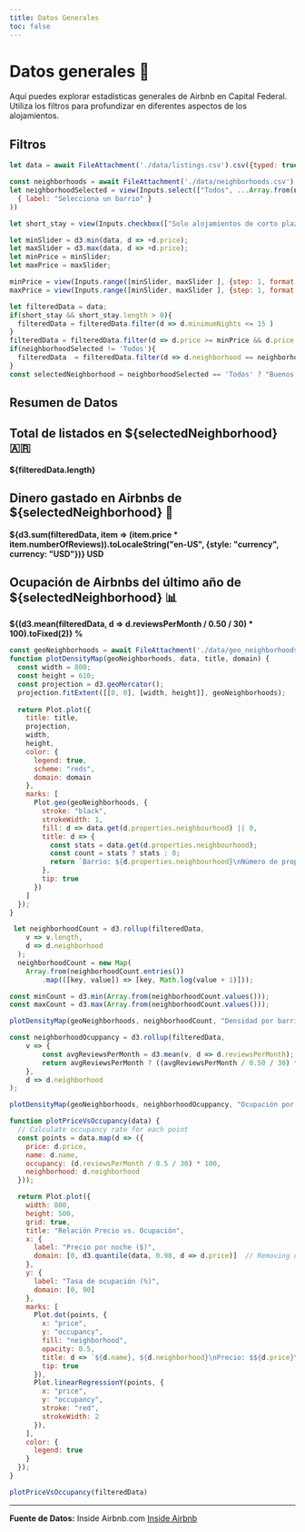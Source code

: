 ```yaml
---
title: Datos Generales
toc: false
---
```


# Datos generales 🚀

Aquí puedes explorar estadísticas generales de Airbnb en Capital Federal. Utiliza los filtros para profundizar en diferentes aspectos de los alojamientos.

## Filtros
```js
let data = await FileAttachment('./data/listings.csv').csv({typed: true});

```

```js
const neighborhoods = await FileAttachment('./data/neighborhoods.csv').csv({ typed: true })
let neighborhoodSelected = view(Inputs.select(["Todos", ...Array.from(new Set(neighborhoods.map(d => d.neighborhood).filter(Boolean)))],
  { label: "Selecciona un barrio" }
))
```
```js
let short_stay = view(Inputs.checkbox(["Solo alojamientos de corto plazo (menos de 15 días)"]));
```
```js
let minSlider = d3.min(data, d => +d.price);
let maxSlider = d3.max(data, d => +d.price);
let minPrice = minSlider;
let maxPrice = maxSlider;

minPrice = view(Inputs.range([minSlider, maxSlider ], {step: 1, format: x => x.toFixed(0), label: "Precio mínimo", value: minSlider}));
maxPrice = view(Inputs.range([minSlider, maxSlider ], {step: 1, format: x => x.toFixed(0), label: "Precio máximo", value: maxSlider}));
```

```js
let filteredData = data;
if(short_stay && short_stay.length > 0){
  filteredData = filteredData.filter(d => d.minimumNights <= 15 )
}
filteredData = filteredData.filter(d => d.price >= minPrice && d.price <= maxPrice)
if(neighborhoodSelected != 'Todos'){
  filteredData  = filteredData.filter(d => d.neighborhood == neighborhoodSelected)
}
const selectedNeighborhood = neighborhoodSelected == 'Todos' ? "Buenos Aires": neighborhoodSelected;
```
## Resumen de Datos

<div class="grid grid-cols-4 gap-4">
  <div class="card">
    <h2>Total de listados en ${selectedNeighborhood} 🇦🇷</h2>
    <span class="big"><b>${filteredData.length}
</b></span>
  </div>
  <div class="card">
    <h2>Dinero gastado en Airbnbs de ${selectedNeighborhood} 💸</h2>
    <span class="big"><b>${d3.sum(filteredData, item => (item.price * item.numberOfReviews)).toLocaleString("en-US", {style: "currency", currency: "USD"})} USD</b></span>
  </div>
  <div class="card">
    <h2>Ocupación de Airbnbs del último año de ${selectedNeighborhood} 📊</h2>
    <span class="big"><b>${(d3.mean(filteredData, d => d.reviewsPerMonth / 0.50 / 30) * 100).toFixed(2)} %</b></span>
  </div>
</div>

```js 
const geoNeighborhoods = await FileAttachment('./data/geo_neighborhoods.json').json()
function plotDensityMap(geoNeighborhoods, data, title, domain) {
  const width = 800;
  const height = 610;
  const projection = d3.geoMercator();
  projection.fitExtent([[0, 0], [width, height]], geoNeighborhoods);
 
  return Plot.plot({
    title: title,
    projection,
    width,
    height,
    color: {
      legend: true,
      scheme: "reds",
      domain: domain
    },
    marks: [
      Plot.geo(geoNeighborhoods, {
        stroke: "black",
        strokeWidth: 1,
        fill: d => data.get(d.properties.neighbourhood) || 0,
        title: d => {
          const stats = data.get(d.properties.neighbourhood);
          const count = stats ? stats : 0;
          return `Barrio: ${d.properties.neighbourhood}\nNúmero de propiedades: ${count}`;
        },
        tip: true
      })
    ]
  });
}
```

```js
 let neighborhoodCount = d3.rollup(filteredData, 
    v => v.length,  
    d => d.neighborhood
  );
  neighborhoodCount = new Map(
    Array.from(neighborhoodCount.entries())
        .map(([key, value]) => [key, Math.log(value + 1)]));

const minCount = d3.min(Array.from(neighborhoodCount.values()));
const maxCount = d3.max(Array.from(neighborhoodCount.values()));

```

```js
plotDensityMap(geoNeighborhoods, neighborhoodCount, "Densidad por barrio (escala log)", [minCount, maxCount])
```
```js
const neighborhoodOcuppancy = d3.rollup(filteredData, 
    v => {
        const avgReviewsPerMonth = d3.mean(v, d => d.reviewsPerMonth);
        return avgReviewsPerMonth ? ((avgReviewsPerMonth / 0.50 / 30) * 100).toFixed(2) : 0;
    },
    d => d.neighborhood
);
```

```js
plotDensityMap(geoNeighborhoods, neighborhoodOcuppancy, "Ocupación por barrio (%)", [0,14.20])
```

```js
function plotPriceVsOccupancy(data) {
  // Calculate occupancy rate for each point
  const points = data.map(d => ({
    price: d.price,
    name: d.name,
    occupancy: (d.reviewsPerMonth / 0.5 / 30) * 100,
    neighborhood: d.neighborhood
  }));

  return Plot.plot({
    width: 800,
    height: 500,
    grid: true,
    title: "Relación Precio vs. Ocupación",
    x: {
      label: "Precio por noche ($)",
      domain: [0, d3.quantile(data, 0.98, d => d.price)]  // Removing outliers
    },
    y: {
      label: "Tasa de ocupación (%)",
      domain: [0, 90]
    },
    marks: [
      Plot.dot(points, {
        x: "price",
        y: "occupancy",
        fill: "neighborhood",
        opacity: 0.5,
        title: d => `${d.name}, ${d.neighborhood}\nPrecio: $${d.price}\nOcupación: ${d.occupancy.toFixed(1)}%`,
        tip: true
      }),
      Plot.linearRegressionY(points, {
        x: "price",
        y: "occupancy",
        stroke: "red",
        strokeWidth: 2
      }),
    ],
    color: {
      legend: true
    }
  });
}
```

```js
plotPriceVsOccupancy(filteredData)
```


---

**Fuente de Datos:** Inside Airbnb.com [Inside Airbnb](https://insideairbnb.com/get-the-data/)